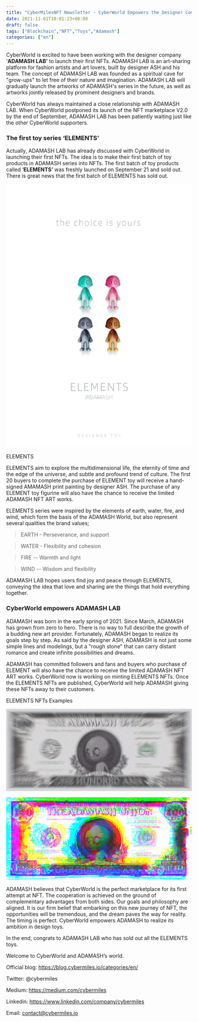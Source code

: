 ```yaml
---
title: "CyberMilesNFT Newsletter - CyberWorld Empowers the Designer Company to Launch Unique Toy NFTs"
date: 2021-11-01T10:01:23+08:00
draft: false
tags: ["Blockchain","NFT","Toys","Adamash"]
categories: ["en"]
---
```


CyberWorld is excited to have been working with the designer company ‘**ADAMASH LAB’**  to launch their first NFTs. ADAMASH LAB is an art-sharing platform for fashion artists and art lovers, built by designer ASH and his team. The concept of ADAMASH LAB was founded as a spiritual cave for "grow-ups" to let free of their nature and imagination. ADAMASH LAB will gradually launch the artworks of ADAMASH's series in the future, as well as artworks jointly released by prominent designers and brands.

CyberWorld has always maintained a close relationship with ADAMASH LAB. When CyberWorld postponed its launch of the NFT marketplace V2.0 by the end of September, ADAMASH LAB has been patiently waiting just like the other CyberWorld supporters. 

### The first toy series ‘ELEMENTS’

Actually, ADAMASH LAB has already discussed with CyberWorld in launching their first NFTs.  The idea is to make their first batch of toy products in ADAMASH series into NFTs. The first batch of toy products called ‘**ELEMENTS’** was freshly launched on September 21 and sold out. There is great news that the first batch of ELEMENTS has sold out. 

![](/images/20211101-Adamash-01.jpeg)

ELEMENTS

ELEMENTS aim to explore the multidimensional life, the eternity of time and the edge of the universe, and subtle and profound trend of culture. The first 20 buyers to complete the purchase of ELEMENT toy will receive a hand-signed AMAMASH print painting by designer ASH. The purchase of any ELEMENT toy figurine will also have the chance to receive the limited ADAMASH NFT ART works. 

ELEMENTS series were inspired by the elements of earth, water, fire, and wind, which form the basis of the ADAMASH World, but also represent several qualities the brand values;


> EARTH - Perseverance, and support

> WATER - Flexibility and cohesion

> FIRE -- Warmth and light

> WIND -- Wisdom and flexibility


ADAMASH LAB hopes users find joy and peace through ELEMENTS, conveying the idea that love and sharing are the things that hold everything together.

### CyberWorld empowers ADAMASH LAB

ADAMASH was born in the early spring of 2021. Since March, ADAMASH has grown from zero to hero. There is no way to full describe the growth of a budding new art provider. Fortunately, ADAMASH began to realize its goals step by step. As said by the designer ASH, ADAMASH is not just some simple lines and modelings, but a "rough stone" that can carry distant romance and create infinite possibilities and dreams.

ADAMASH has committed followers and fans and buyers who purchase of ELEMENT will also have the chance to receive the limited ADAMASH NFT ART works. CyberWorld now is working on minting ELEMENTS NFTs. Once the ELEMENTS NFTs are published, CyberWorld will help ADAMASH giving these NFTs away to their customers. 

ELEMENTS NFTs Examples

![](/images/20211101-Adamash-02.jpeg)

![](/images/20211101-Adamash-03.jpeg)

ADAMASH believes that CyberWorld is the perfect marketplace for its first attempt at NFT. The cooperation is achieved on the ground of complementary advantages from both sides. Our goals and philosophy are aligned. It is our firm belief that embarking on this new journey of NFT, the opportunities will be tremendous, and the dream paves the way for reality. The timing is perfect. CyberWorld empowers ADAMASH to realize its ambition in design toys.

In the end, congrats to ADAMASH LAB who has sold out all the ELEMENTS toys.

Welcome to CyberWorld and ADAMASH’s world.

Official blog: https://blog.cybermiles.io/categories/en/

Twitter: @cybermiles

Medium: https://medium.com/cybermiles

Linkedin: https://www.linkedin.com/company/cybermiles

Email: contact@cybermiles.io

